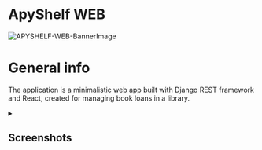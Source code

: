 
# ApyShelf WEB
![APYSHELF-WEB-BannerImage](https://github.com/SpinBath/assets/blob/main/APYSHELF-Logo.png)

# General info

The application is a minimalistic web app built with Django REST framework and React, created for managing book loans in a library.

<details>
   <summary><h2>Screenshots</h2></summary>
  <details>
    <summary><h3>User Gallery</h3></summary>
    
  ![APYSHELF-WEB-HOME](https://github.com/XRayBinary/assets/blob/main/APYSHELF-HOME.PNG?raw=true)     
  ![APYSHELF-WEB-SIGNUP](https://github.com/XRayBinary/assets/blob/main/APYSHELF-SIGNUP.PNG?raw=true)
  ![APYSHELF-WEB-SIGNIN](https://github.com/XRayBinary/assets/blob/main/APYSHELF-SIGNIN.PNG?raw=true)
  
  ![APYSHELF-WEB-BOOKS](https://github.com/XRayBinary/assets/blob/main/APYSHELF-BOOKS.PNG?raw=true)
  ![APYSHELF-WEB-BOOKS](https://github.com/XRayBinary/assets/blob/main/APYSHELF-BOOKS-2.PNG?raw=true)
  ![APYSHELF-WEB-REQUESTLOAN](https://github.com/XRayBinary/assets/blob/main/APYSHELF-REQUESTBOOK.PNG?raw=true)
  
  ![APYSHELF-WEB-LOANS](https://github.com/XRayBinary/assets/blob/main/APYSHELF-LOANS.PNG?raw=true)
  
  ![APYSHELF-WEB-ACCOUNT](https://github.com/XRayBinary/assets/blob/main/APYSHELF-ACCOUNT.PNG?raw=true)
  ![APYSHELF-WEB-EDITACCOUNT](https://github.com/XRayBinary/assets/blob/main/APYSHELF-EDITACCOUNT.PNG?raw=true)
    
  </details>
  
  <details>
    <summary><h3>Admin Gallery</h3></summary>

  ![APYSHELF-WEB-BOOKS](https://github.com/XRayBinary/assets/blob/main/APYSHELF-BOOKS-ADMIN.PNG?raw=true)
  ![APYSHELF-WEB-BOOKS](https://github.com/XRayBinary/assets/blob/main/APYSHELF-CREATEBOOK.PNG?raw=true)
  ![APYSHELF-WEB-BOOKS](https://github.com/XRayBinary/assets/blob/main/APYSHELF-EDITBOOK.PNG?raw=true)
  ![APYSHELF-WEB-BOOKS](https://github.com/XRayBinary/assets/blob/main/APYSHELF-LOANS-ADMIN.PNG?raw=true)
  
  
  </details>

</details>


